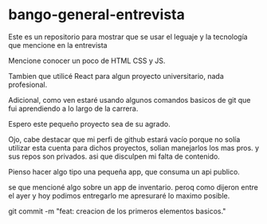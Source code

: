 # bango-general-entrevista
Este es un repositorio para mostrar que se usar el leguaje y la tecnología que mencione en la entrevista

Mencione conocer un poco de HTML CSS y JS.

Tambien que utilicé React para algun proyecto universitario, nada profesional.

Adicional, como ven estaré usando algunos comandos basicos de git que fui aprendiendo a lo largo de la carrera.

Espero este pequeño proyecto sea de su agrado.

Ojo, cabe destacar que mi perfi de github estará vacío porque no solía utilizar esta cuenta para dichos proyectos,
solian manejarlos los mas pros. y sus repos son privados. asi que disculpen mi falta de contenido.


Pienso hacer algo tipo una pequeña app, que consuma un api publico.

se que mencioné algo sobre un app de inventario. peroq como dijeron entre el ayer y hoy podimos entregarlo me apresuraré lo maximo posible.

git commit -m "feat: creacion de los primeros elementos basicos."